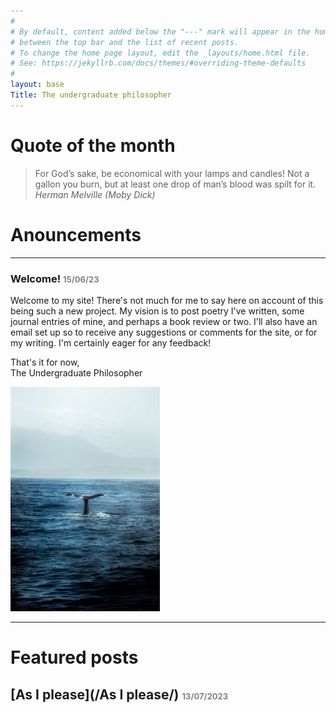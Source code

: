 ```yaml
---
#
# By default, content added below the "---" mark will appear in the home page
# between the top bar and the list of recent posts.
# To change the home page layout, edit the _layouts/home.html file.
# See: https://jekyllrb.com/docs/themes/#overriding-theme-defaults
#
layout: base
Title: The undergraduate philosopher
---
```


# Quote of the month
>For God’s sake, be economical with your lamps and candles! Not a gallon you burn, but at least one drop of man’s blood was spilt for it. <br> *Herman Melville (Moby Dick)*

# Anouncements
___

### Welcome! <span style="color:grey"> <font size="2"> 15/06/23 </font> </span>

Welcome to my site! There's not much for me to say here on account of this being such a new project. My vision is to post poetry I've written, some journal entries of mine, and perhaps a book review or two. I'll also have an email set up so to receive any suggestions or comments for the site, or for my writing. I'm certainly eager for any feedback!

That's it for now, <br>
The Undergraduate Philosopher

![alt text](/assets/images/Whale_image.jpg)

___


# Featured posts

## [As I please](/As I please/) <span style="color:grey"> <font size="2"> 13/07/2023



